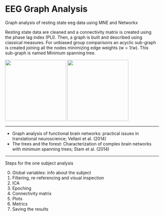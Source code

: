 # EEG Graph Analysis
Graph analysis of resting state eeg data using MNE and Networkx

Resting state data are cleaned and a connectivity matrix is created using the phase lag index (PLI).
Then, a graph is built and described using classical measures. For unbiased group comparisons an acyclic sub-graph is created joining all the nodes minimizing edge weights (w = 1/w). This sub-graph is named Minimum spanning tree.



<img src="https://raw.githubusercontent.com/Davi93/EegGraphAnalysis/master/images/sbj_1.png" height="200" width="200">
<img src="https://raw.githubusercontent.com/Davi93/EegGraphAnalysis/master/images/sbj_2.png" height="200" width="200">


-----
- Graph analysis of functional brain networks: practical issues in translational neuroscience; Vellani et al. (2014)
- The trees and the forest: Characterization of complex brain networks with minimum spanning trees; Stam et al. (2014)
-----

Steps for the one subject analysis

0) Global variables: info about the subject
1) Filtering, re-referencing and visual inspection
2) ICA
3) Epoching
4) Connectivity matrix
5) Plots
6) Metrics
7) Saving the results
